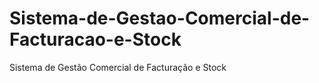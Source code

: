 # Sistema-de-Gestao-Comercial-de-Facturacao-e-Stock
Sistema de Gestão Comercial de Facturação e Stock
